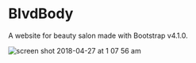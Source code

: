 # BlvdBody
A website for beauty salon made with Bootstrap v4.1.0.


![screen shot 2018-04-27 at 1 07 56 am](https://user-images.githubusercontent.com/29652821/39351786-7708113e-49b7-11e8-8cb5-7b0c2a8793b1.png)

